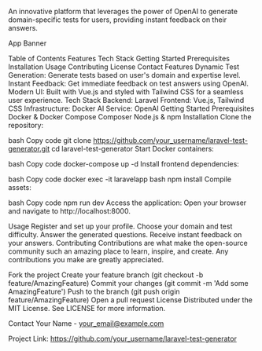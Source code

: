 
An innovative platform that leverages the power of OpenAI to generate domain-specific tests for users, providing instant feedback on their answers.

App Banner <!-- You can replace this with an actual image link -->

Table of Contents
Features
Tech Stack
Getting Started
Prerequisites
Installation
Usage
Contributing
License
Contact
Features
Dynamic Test Generation: Generate tests based on user's domain and expertise level.
Instant Feedback: Get immediate feedback on test answers using OpenAI.
Modern UI: Built with Vue.js and styled with Tailwind CSS for a seamless user experience.
Tech Stack
Backend: Laravel
Frontend: Vue.js, Tailwind CSS
Infrastructure: Docker
AI Service: OpenAI
Getting Started
Prerequisites
Docker & Docker Compose
Composer
Node.js & npm
Installation
Clone the repository:

bash
Copy code
git clone https://github.com/your_username/laravel-test-generator.git
cd laravel-test-generator
Start Docker containers:

bash
Copy code
docker-compose up -d
Install frontend dependencies:

bash
Copy code
docker exec -it laravelapp bash
npm install
Compile assets:

bash
Copy code
npm run dev
Access the application: Open your browser and navigate to http://localhost:8000.

Usage
Register and set up your profile.
Choose your domain and test difficulty.
Answer the generated questions.
Receive instant feedback on your answers.
Contributing
Contributions are what make the open-source community such an amazing place to learn, inspire, and create. Any contributions you make are greatly appreciated.

Fork the project
Create your feature branch (git checkout -b feature/AmazingFeature)
Commit your changes (git commit -m 'Add some AmazingFeature')
Push to the branch (git push origin feature/AmazingFeature)
Open a pull request
License
Distributed under the MIT License. See LICENSE for more information.

Contact
Your Name - your_email@example.com

Project Link: https://github.com/your_username/laravel-test-generator

